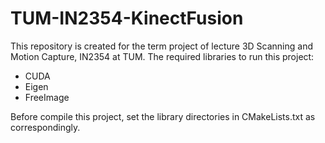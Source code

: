 # TUM-IN2354-KinectFusion

This repository is created for the term project of lecture 3D Scanning and Motion Capture, IN2354 at TUM.
The required libraries to run this project:
   * CUDA
   * Eigen
   * FreeImage 

Before compile this project, set the library directories in CMakeLists.txt as correspondingly.
